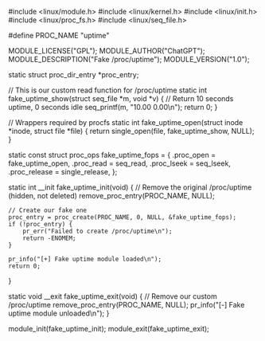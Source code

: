 #include <linux/module.h>
#include <linux/kernel.h>
#include <linux/init.h>
#include <linux/proc_fs.h>
#include <linux/seq_file.h>

#define PROC_NAME "uptime"

MODULE_LICENSE("GPL");
MODULE_AUTHOR("ChatGPT");
MODULE_DESCRIPTION("Fake /proc/uptime");
MODULE_VERSION("1.0");

static struct proc_dir_entry *proc_entry;

// This is our custom read function for /proc/uptime
static int fake_uptime_show(struct seq_file *m, void *v)
{
    // Return 10 seconds uptime, 0 seconds idle
    seq_printf(m, "10.00 0.00\n");
    return 0;
}

// Wrappers required by procfs
static int fake_uptime_open(struct inode *inode, struct file *file)
{
    return single_open(file, fake_uptime_show, NULL);
}

static const struct proc_ops fake_uptime_fops = {
    .proc_open = fake_uptime_open,
    .proc_read = seq_read,
    .proc_lseek = seq_lseek,
    .proc_release = single_release,
};

static int __init fake_uptime_init(void)
{
    // Remove the original /proc/uptime (hidden, not deleted)
    remove_proc_entry(PROC_NAME, NULL);

    // Create our fake one
    proc_entry = proc_create(PROC_NAME, 0, NULL, &fake_uptime_fops);
    if (!proc_entry) {
        pr_err("Failed to create /proc/uptime\n");
        return -ENOMEM;
    }

    pr_info("[+] Fake uptime module loaded\n");
    return 0;
}

static void __exit fake_uptime_exit(void)
{
    // Remove our custom /proc/uptime
    remove_proc_entry(PROC_NAME, NULL);
    pr_info("[-] Fake uptime module unloaded\n");
}

module_init(fake_uptime_init);
module_exit(fake_uptime_exit);
